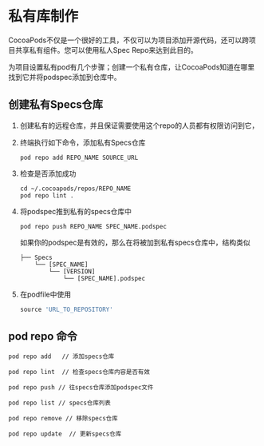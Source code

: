 # 私有库制作

CocoaPods不仅是一个很好的工具，不仅可以为项目添加开源代码，还可以跨项目共享私有组件。您可以使用私人Spec Repo来达到此目的。

为项目设置私有pod有几个步骤；创建一个私有仓库，让CocoaPods知道在哪里找到它并将podspec添加到仓库中。

## 创建私有Specs仓库

1. 创建私有的远程仓库，并且保证需要使用这个repo的人员都有权限访问到它，

2. 终端执行如下命令，添加私有Specs仓库

   ```shell
   pod repo add REPO_NAME SOURCE_URL
   ```

3. 检查是否添加成功

   ```
   cd ~/.cocoapods/repos/REPO_NAME
   pod repo lint .
   ```

4. 将podspec推到私有的specs仓库中

   ```shell
   pod repo push REPO_NAME SPEC_NAME.podspec
   ```

   如果你的podspec是有效的，那么在将被加到私有specs仓库中，结构类似

   ```
   ├── Specs
       └── [SPEC_NAME]
           └── [VERSION]
               └── [SPEC_NAME].podspec
   ```

5. 在podfile中使用

   ```ruby
   source 'URL_TO_REPOSITORY'
   ```



## pod repo 命令

```
pod repo add   // 添加specs仓库

pod repo lint  // 检查specs仓库内容是否有效

pod repo push // 往specs仓库添加podspec文件

pod repo list // specs仓库列表

pod repo remove // 移除specs仓库

pod repo update  // 更新specs仓库
```

